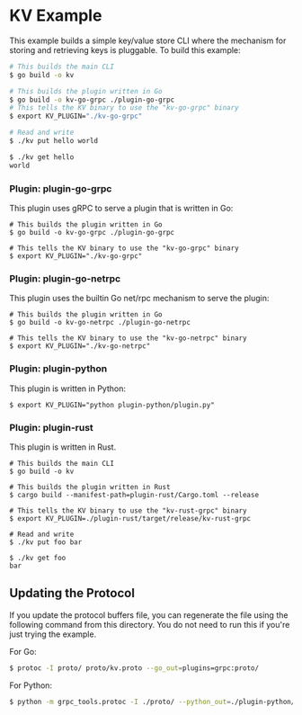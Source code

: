 # KV Example

This example builds a simple key/value store CLI where the mechanism
for storing and retrieving keys is pluggable. To build this example:

```sh
# This builds the main CLI
$ go build -o kv

# This builds the plugin written in Go
$ go build -o kv-go-grpc ./plugin-go-grpc
# This tells the KV binary to use the "kv-go-grpc" binary
$ export KV_PLUGIN="./kv-go-grpc"

# Read and write
$ ./kv put hello world

$ ./kv get hello
world
```

### Plugin: plugin-go-grpc

This plugin uses gRPC to serve a plugin that is written in Go:

```
# This builds the plugin written in Go
$ go build -o kv-go-grpc ./plugin-go-grpc

# This tells the KV binary to use the "kv-go-grpc" binary
$ export KV_PLUGIN="./kv-go-grpc"
```

### Plugin: plugin-go-netrpc

This plugin uses the builtin Go net/rpc mechanism to serve the plugin:

```
# This builds the plugin written in Go
$ go build -o kv-go-netrpc ./plugin-go-netrpc

# This tells the KV binary to use the "kv-go-netrpc" binary
$ export KV_PLUGIN="./kv-go-netrpc"
```

### Plugin: plugin-python

This plugin is written in Python:

```
$ export KV_PLUGIN="python plugin-python/plugin.py"
```

### Plugin: plugin-rust

This plugin is written in Rust.


```shell
# This builds the main CLI
$ go build -o kv

# This builds the plugin written in Rust
$ cargo build --manifest-path=plugin-rust/Cargo.toml --release

# This tells the KV binary to use the "kv-rust-grpc" binary
$ export KV_PLUGIN=./plugin-rust/target/release/kv-rust-grpc

# Read and write
$ ./kv put foo bar

$ ./kv get foo
bar
```

## Updating the Protocol

If you update the protocol buffers file, you can regenerate the file
using the following command from this directory. You do not need to run
this if you're just trying the example.

For Go:

```sh
$ protoc -I proto/ proto/kv.proto --go_out=plugins=grpc:proto/
```

For Python:

```sh
$ python -m grpc_tools.protoc -I ./proto/ --python_out=./plugin-python/ --grpc_python_out=./plugin-python/ ./proto/kv.proto
```
